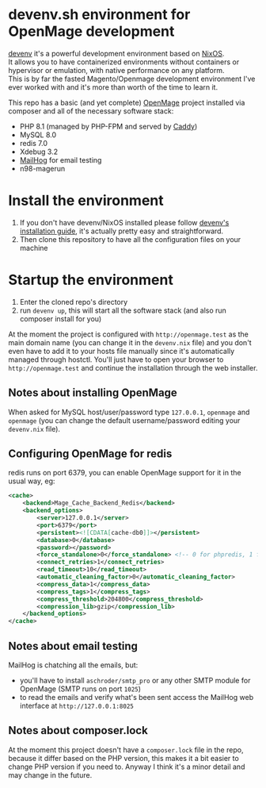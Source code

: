 # devenv.sh environment for OpenMage development

[devenv](https://devenv.sh) it's a powerful development environment based on [NixOS](https://nixos.org).  
It allows you to have containerized environments without containers or hypervisor or emulation, with native performance on any platform.  
This is by far the fasted Magento/Openmage development environment I've ever worked with and it's more than worth of the time to learn it.

This repo has a basic (and yet complete) [OpenMage](https://github.com/OpenMage/magento-lts) project installed via composer and all of the necessary software stack:
- PHP 8.1 (managed by PHP-FPM and served by [Caddy](https://caddyserver.com))
- MySQL 8.0
- redis 7.0
- Xdebug 3.2
- [MailHog](https://github.com/mailhog/MailHog) for email testing
- n98-magerun

# Install the environment

1. If you don't have devenv/NixOS installed please follow [devenv's installation guide](https://devenv.sh/getting-started), it's actually pretty easy and straightforward.
2. Then clone this repository to have all the configuration files on your machine

# Startup the environment

1. Enter the cloned repo's directory
2. run `devenv up`, this will start all the software stack (and also run composer install for you)

At the moment the project is configured with `http://openmage.test` as the main domain name (you can change it in the `devenv.nix` file) and you don't even have to add it to your hosts file manually since it's automatically managed through hostctl. You'll just have to open your browser to `http://openmage.test` and continue the installation through the web installer.

## Notes about installing OpenMage

When asked for MySQL host/user/password type `127.0.0.1`, `openmage` and `openmage` (you can change the default username/password editing your `devenv.nix` file).

## Configuring OpenMage for redis

redis runs on port 6379, you can enable OpenMage support for it in the usual way, eg:
```xml
<cache>
    <backend>Mage_Cache_Backend_Redis</backend>
    <backend_options>
        <server>127.0.0.1</server>
        <port>6379</port>
        <persistent><![CDATA[cache-db0]]></persistent>
        <database>0</database>
        <password></password>
        <force_standalone>0</force_standalone> <!-- 0 for phpredis, 1 for standalone php -->
        <connect_retries>1</connect_retries>
        <read_timeout>10</read_timeout>
        <automatic_cleaning_factor>0</automatic_cleaning_factor>
        <compress_data>1</compress_data>
        <compress_tags>1</compress_tags>
        <compress_threshold>204800</compress_threshold>
        <compression_lib>gzip</compression_lib>
    </backend_options>
</cache>
```

## Notes about email testing

MailHog is chatching all the emails, but:
- you'll have to install `aschroder/smtp_pro` or any other SMTP module for OpenMage (SMTP runs on port `1025`)
- to read the emails and verify what's been sent access the MailHog web interface at `http://127.0.0.1:8025`

## Notes about composer.lock

At the moment this project doesn't have a `composer.lock` file in the repo, because it differ based on the PHP version, this makes it a bit easier to change PHP version if you need to. Anyway I think it's a minor detail and may change in the future.
